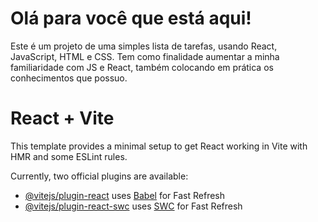 # Olá para você que está aqui!
Este é um projeto de uma simples lista de tarefas, usando React, JavaScript, HTML e CSS.
Tem como finalidade aumentar a minha familiaridade com JS e React, também colocando em prática os conhecimentos que possuo.


# React + Vite

This template provides a minimal setup to get React working in Vite with HMR and some ESLint rules.

Currently, two official plugins are available:

- [@vitejs/plugin-react](https://github.com/vitejs/vite-plugin-react/blob/main/packages/plugin-react/README.md) uses [Babel](https://babeljs.io/) for Fast Refresh
- [@vitejs/plugin-react-swc](https://github.com/vitejs/vite-plugin-react-swc) uses [SWC](https://swc.rs/) for Fast Refresh
